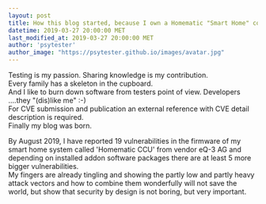 ```yaml
---
layout: post
title: How this blog started, because I own a Homematic "Smart Home" control unit.
datetime: 2019-03-27 20:00:00 MET
last_modified_at: 2019-03-27 20:00:00 MET
author: 'psytester'
author_image: "https://psytester.github.io/images/avatar.jpg"
---
```


Testing is my passion. Sharing knowledge is my contribution.<br>
Every family has a skeleton in the cupboard.<br>
And I like to burn down software from testers point of view. Developers ....they "(dis)like me" :-)<br>
For CVE submission and publication an external reference with CVE detail description is required.<br>
Finally my blog was born.<br>

By August 2019, I have reported 19 vulnerabilities in the firmware of my smart home system called 'Homematic CCU' from vendor eQ-3 AG and depending on installed addon software packages there are at least 5 more bigger vulnerabilities.<br>
My fingers are already tingling and showing the partly low and partly heavy attack vectors and how to combine them wonderfully will not save the world, but show that security by design is not boring, but very important.<br>

